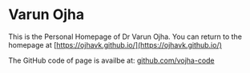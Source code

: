 # Varun Ojha


This is the Personal Homepage of Dr Varun Ojha. You can return to the homepage at [https://ojhavk.github.io/](https://ojhavk.github.io/)

The GitHub code of page is availbe at: <a href="https://github.com/vojha-code">github.com/vojha-code</a>

